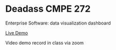# Deadass CMPE 272

Enterprise Software: data visualization dashboard

[Live Demo](http://deadass-env.eba-ibrwzprn.us-west-2.elasticbeanstalk.com)

Video demo record in class via zoom
